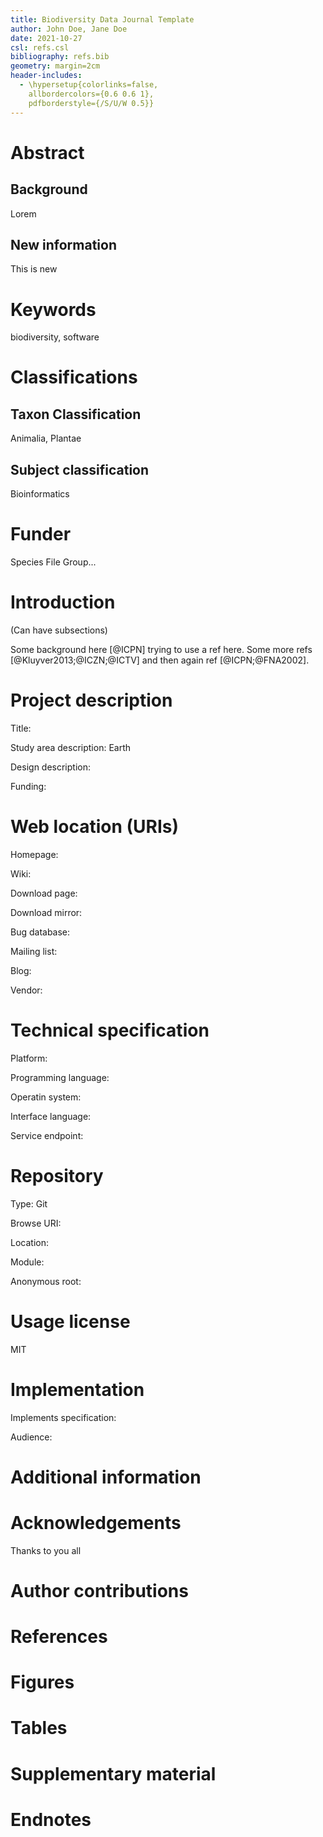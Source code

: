 ```yaml
---
title: Biodiversity Data Journal Template
author: John Doe, Jane Doe
date: 2021-10-27
csl: refs.csl
bibliography: refs.bib
geometry: margin=2cm
header-includes:
  - \hypersetup{colorlinks=false,
    allbordercolors={0.6 0.6 1},
    pdfborderstyle={/S/U/W 0.5}}
---
```


# Abstract

## Background

Lorem

## New information

This is new

# Keywords

biodiversity, software

# Classifications

## Taxon Classification

Animalia, Plantae

## Subject classification

Bioinformatics

# Funder

Species File Group...

# Introduction

(Can have subsections)

Some background here  [@ICPN] trying to use a ref here. Some more refs
[@Kluyver2013;@ICZN;@ICTV] and then again ref [@ICPN;@FNA2002].

# Project description

Title:

Study area description: Earth

Design description:

Funding:

# Web location (URIs)

Homepage:

Wiki:

Download page:

Download mirror:

Bug database:

Mailing list:

Blog:

Vendor:

# Technical specification

Platform:

Programming language:

Operatin system:

Interface language:

Service endpoint:

# Repository

Type: Git

Browse URI:

Location:

Module:

Anonymous root:

# Usage license

MIT

# Implementation

Implements specification:

Audience:

# Additional information

# Acknowledgements

Thanks to you all

# Author contributions

# References

# Figures

# Tables

# Supplementary material

# Endnotes


